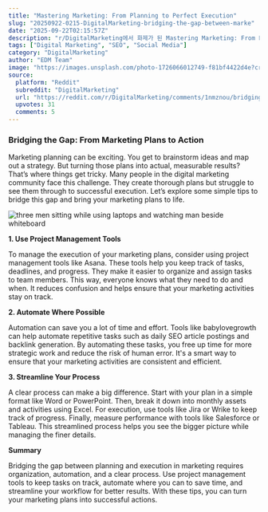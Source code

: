```yaml
---
title: "Mastering Marketing: From Planning to Perfect Execution"
slug: "20250922-0215-DigitalMarketing-bridging-the-gap-between-marke"
date: "2025-09-22T02:15:57Z"
description: "r/DigitalMarketing에서 화제가 된 Mastering Marketing: From Planning to Perfect Execution에 대한 깊이 있는 분석과 인사이트"
tags: ["Digital Marketing", "SEO", "Social Media"]
category: "DigitalMarketing"
author: "EDM Team"
image: "https://images.unsplash.com/photo-1726066012749-f81bf4422d4e?crop=entropy&cs=tinysrgb&fit=max&fm=jpg&ixid=M3w3OTU0NDF8MHwxfHNlYXJjaHw0OHx8ZGlnaXRhbCUyMG1hcmtldGluZ3xlbnwxfDB8fHwxNzU4NTA3MzQ2fDA&ixlib=rb-4.1.0&q=80&w=1080"
source:
  platform: "Reddit"
  subreddit: "DigitalMarketing"
  url: "https://reddit.com/r/DigitalMarketing/comments/1nmznou/bridging_the_gap_between_marketing_planning_and/"
  upvotes: 31
  comments: 5
---
```


### Bridging the Gap: From Marketing Plans to Action

Marketing planning can be exciting. You get to brainstorm ideas and map out a strategy. But turning those plans into actual, measurable results? That’s where things get tricky. Many people in the digital marketing community face this challenge. They create thorough plans but struggle to see them through to successful execution. Let’s explore some simple tips to bridge this gap and bring your marketing plans to life.

![three men sitting while using laptops and watching man beside whiteboard](https://images.unsplash.com/photo-1557804506-669a67965ba0?crop=entropy&cs=tinysrgb&fit=max&fm=jpg&ixid=M3w3OTU0NDF8MHwxfHNlYXJjaHwzNHx8c2VvfGVufDF8MHx8fDE3NTg1MDczNDZ8MA&ixlib=rb-4.1.0&q=80&w=1080)

**1. Use Project Management Tools**

To manage the execution of your marketing plans, consider using project management tools like Asana. These tools help you keep track of tasks, deadlines, and progress. They make it easier to organize and assign tasks to team members. This way, everyone knows what they need to do and when. It reduces confusion and helps ensure that your marketing activities stay on track.

**2. Automate Where Possible**

Automation can save you a lot of time and effort. Tools like babylovegrowth can help automate repetitive tasks such as daily SEO article postings and backlink generation. By automating these tasks, you free up time for more strategic work and reduce the risk of human error. It's a smart way to ensure that your marketing activities are consistent and efficient.

**3. Streamline Your Process**

A clear process can make a big difference. Start with your plan in a simple format like Word or PowerPoint. Then, break it down into monthly assets and activities using Excel. For execution, use tools like Jira or Wrike to keep track of progress. Finally, measure performance with tools like Salesforce or Tableau. This streamlined process helps you see the bigger picture while managing the finer details.

**Summary**

Bridging the gap between planning and execution in marketing requires organization, automation, and a clear process. Use project management tools to keep tasks on track, automate where you can to save time, and streamline your workflow for better results. With these tips, you can turn your marketing plans into successful actions.
